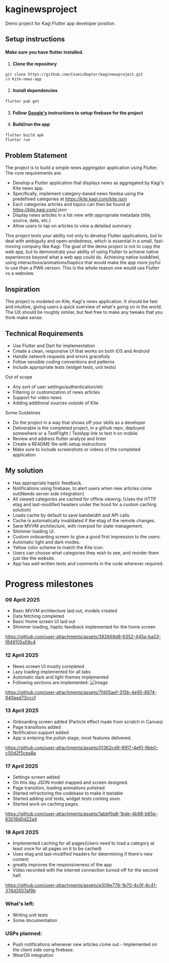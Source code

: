 # kaginewsproject
Demo project for Kagi Flutter app developer position.

## Setup instructions
#### Make sure you have flutter installed.
1. #### Clone the repository
```bash
git clone https://github.com/CosmicRaptor/kaginewsproject.git
cd kite-news-app
```
2. #### Install dependencies
```bash
flutter pub get
```
3. #### Follow [Google's](https://firebase.google.com/docs/flutter/setup) instructions to setup firebase for the project
4. #### Build/run the app
```bash
flutter build apk
flutter run
```


## Problem Statement

The project is to build a simple news aggregator application using Flutter. The core requirements are:

- Develop a Flutter application that displays news as aggregated by Kagi's Kite news app.
- Specifically, implement category-based news feedsa using the predefined categories at https://kite.kagi.com/kite.json
- Each categories articles and topics can then be found at https://kite.kagi.com/<category>.json
- Display news articles in a list view with appropriate metadata (title, source, date, etc.)
- Allow users to tap on articles to view a detailed summary


This project tests your ability not only to develop Flutter applications, but to deal with ambiguity and open-endedness, which is essential in a small, fast-moving company like Kagi. The goal of the demo project is not to copy the web app, but to demonstrate your ability of using Flutter to achieve native experiences beyond what a web app could do. Achieving native look&feel, using interactions/animations/haptics that would make the app more joyful to use than a PWA version. This is the whole reason one would use Flutter vs a webview.

## Inspiration
This project is modeled on Kite, Kagi's news application. It should be fast and intuitive, giving users a quick overview of what's going on in the world. The UX should be roughly similar, but feel free to make any tweaks that you think make sense.

## Technical Requirements
- Use Flutter and Dart for implementation
- Create a clean, responsive UI that works on both iOS and Android
- Handle network requests and errors gracefully
- Follow sensible coding conventions and patterns
- Include appropriate tests (widget tests, unit tests)

Out of scope
- Any sort of user settings/authentication/etc
- Filtering or customization of news articles
- Support for video news
- Adding additional sources outside of Kite

Some Guidelines
- Do the project in a way that shows off your skills as a developer
- Deliverable is the completed project, in a github repo, deployed somewhere or a TestFlight / TestApp link to test it on mobile
- Review and address flutter analyze and linter
- Create a README file with setup instructions
- Make sure to include screenshots or videos of the completed application

## My solution
- Has appropriate haptic feedback.
- Notifications using firebase, to alert users when new articles come out(Needs server side integration)
- All viewed categories are cached for offline viewing. (Uses the HTTP etag and last-modified headers under the hood for a custom caching solution)
- Loads cache by default to save bandwidth and API calls.
- Cache is automatically invalidated if the etag of the remote changes.
- Sane MVVM architecture, with riverpod for state management.
- Shimmer loading UI.
- Custom onboarding screen to give a good first impression to the users.
- Automatic light and dark modes.
- Yellow color scheme to match the Kite icon.
- Users can choose what categories they wish to see, and reorder them just like the website.
- App has well written tests and comments in the code wherever required.

# Progress milestones
### 09 April 2025
- Basic MVVM architecture laid out, models created
- Data fetching completed
- Basic Home screen UI laid out
- Shimmer loading, haptic feedback implemented for the home screen

https://github.com/user-attachments/assets/392669d8-6352-445a-ba53-f849105a59c4

### 12 April 2025
- News screen UI mostly completed
- Lazy loading implemented for all tabs
- Automatic dark and light themes implemented
- Following sections are implemented:
![image](https://github.com/user-attachments/assets/6c2f3fa8-25d2-44f1-85f4-714e00f4b2c9)


https://github.com/user-attachments/assets/7fd05ae1-315b-4e95-8974-840aed73cccf

### 13 April 2025
- Onboarding screen added (Particle effect made from scratch in Canvas)
- Page transitions added
- Notification support added
- App is entering the polish stage, most features delivered.

https://github.com/user-attachments/assets/01362cd9-9917-4ef0-9bb0-c00d2f5cea8a

### 17 April 2025
- Settings screen added
- On this day JSON model mapped and screen designed.
- Page transition, loading animations polished
- Started refractoring the codebase to make it testable
- Started adding unit tests, widget tests coming soon.
- Started work on caching pages.


https://github.com/user-attachments/assets/1abbf9a8-1bde-4b98-b65e-63018d0d22a4

### 18 April 2025
- Implemented caching for all pages(Users need to load a category at least once for all pages on it to be cached)
- Uses etag and last-modified headers for determining if there's new content
- greatly improves the responsiveness of the app
- Video recorded with the internet connection turned off for the second half.



https://github.com/user-attachments/assets/e309e778-1b70-4c0f-8c41-374d3507af9b





### What's left:
- Writing unit tests
- Some documentation

### USPs planned:
- Push notifications whenever new articles come out - Implemented on the client side using firebase.
- WearOS integration







